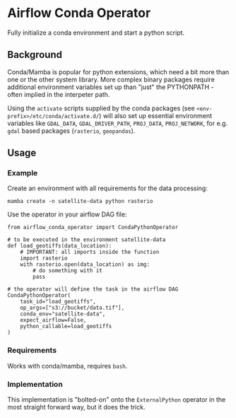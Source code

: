 # Airflow Conda Operator

Fully initialize a conda environment and start a python script.

## Background

Conda/Mamba is popular for python extensions, which need a bit more than one
or the other system library. More complex binary packages require additional
environment variables set up than "just" the PYTHONPATH - often implied in the interpeter path.

Using the `activate` scripts supplied by the conda packages
(see `<env-prefix>/etc/conda/activate.d/`) will also set up essential environment
variables like `GDAL_DATA`, `GDAL_DRIVER_PATH`, `PROJ_DATA`, `PROJ_NETWORK`, for e.g.
`gdal` based packages (`rasterio`, `geopandas`).

## Usage

### Example

Create an environment with all requirements for the data processing:

```
mamba create -n satellite-data python rasterio
```

Use the operator in your airflow DAG file:

```python3
from airflow_conda_operator import CondaPythonOperator

# to be executed in the environment satellite-data
def load_geotiffs(data_location):
    # IMPORTANT: all imports inside the function
    import rasterio
    with rasterio.open(data_location) as img:
        # do something with it
        pass

# the operator will define the task in the airflow DAG
CondaPythonOperator(
    task_id="load_geotiffs",
    op_args=["s3://bucket/data.tif"],
    conda_env="satellite-data",
    expect_airflow=False,
    python_callable=load_geotiffs
)
```

### Requirements

Works with conda/mamba, requires `bash`.

### Implementation

This implementation is "bolted-on" onto the `ExternalPython` operator
in the most straight forward way, but it does the trick.
